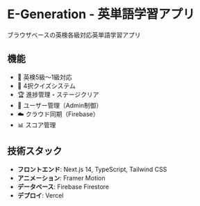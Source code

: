 # E-Generation - 英単語学習アプリ

ブラウザベースの英検各級対応英単語学習アプリ

## 機能

- 🎯 英検5級〜1級対応
- 📱 4択クイズシステム
- 🏆 進捗管理・ステージクリア
- 👤 ユーザー管理（Admin制御）
- ☁️ クラウド同期（Firebase）
- 📊 スコア管理

## 技術スタック

- **フロントエンド**: Next.js 14, TypeScript, Tailwind CSS
- **アニメーション**: Framer Motion
- **データベース**: Firebase Firestore
- **デプロイ**: Vercel
